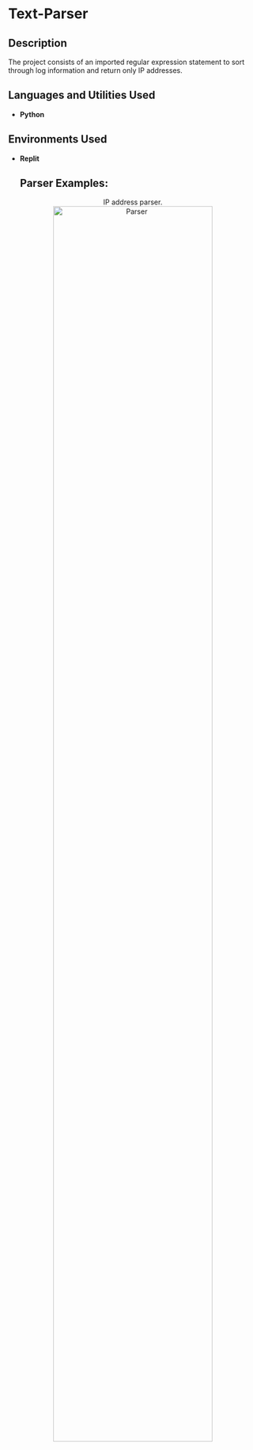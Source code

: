 # Text-Parser
<h2>Description</h2>
The project consists of an imported regular expression statement to sort through log information and return only IP addresses.  
<br />


<h2>Languages and Utilities Used</h2>

- <b>Python</b> 


<h2>Environments Used </h2>

- <b>Replit</b>

  <h2>Parser Examples:</h2>
<p align="center">
 IP address parser.<br/>
<img src="https://i.imgur.com/tQjFQIG.png"="80%" width="80%" alt="Parser"/>
<br />
<br />

